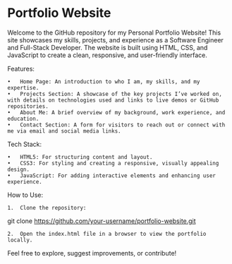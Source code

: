 # Portfolio Website

Welcome to the GitHub repository for my Personal Portfolio Website! This site showcases my skills, projects, and experience as a Software Engineer and Full-Stack Developer. The website is built using HTML, CSS, and JavaScript to create a clean, responsive, and user-friendly interface.

Features:

	•	Home Page: An introduction to who I am, my skills, and my expertise.
	•	Projects Section: A showcase of the key projects I’ve worked on, with details on technologies used and links to live demos or GitHub repositories.
	•	About Me: A brief overview of my background, work experience, and education.
	•	Contact Section: A form for visitors to reach out or connect with me via email and social media links.

Tech Stack:

	•	HTML5: For structuring content and layout.
	•	CSS3: For styling and creating a responsive, visually appealing design.
	•	JavaScript: For adding interactive elements and enhancing user experience.

How to Use:

	1.	Clone the repository:
 
 git clone https://github.com/your-username/portfolio-website.git

 	2.	Open the index.html file in a browser to view the portfolio locally.

Feel free to explore, suggest improvements, or contribute!
